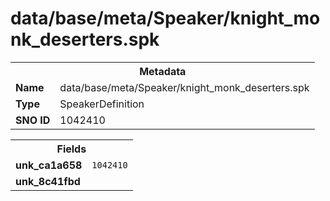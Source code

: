 <h1>data/base/meta/Speaker/knight_monk_deserters.spk</h1><table><tr><th colspan="100%">Metadata</th></tr><tr><td><b>Name</b></td><td>data/base/meta/Speaker/knight_monk_deserters.spk</td></tr><tr><td><b>Type</b></td><td>SpeakerDefinition</td></tr><tr><td><b>SNO ID</b></td><td>1042410</td></tr></table>

<table><tr><th colspan="100%">Fields</th></tr><tr><td><b>unk_ca1a658</b></td><td><code>1042410</code></td></tr><tr><td><b>unk_8c41fbd</b></td><td></td></tr></table>


